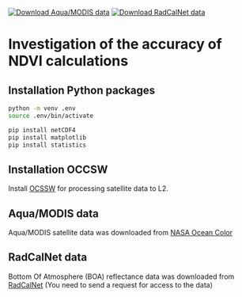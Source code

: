 [![Download Aqua/MODIS data](https://i.ibb.co/tM6Jvd5/Screenshot-2022-04-08-223819.png)](https://oceancolor.gsfc.nasa.gov/cgi/browse.pl) 
[![Download RadCalNet data](https://www.radcalnet.org/modules/core/img/header/RADCALNET-LOGO-COMPLET.png)](https://www.radcalnet.org/#!/)

# Investigation of the accuracy of NDVI calculations

## Installation Python packages

```bash
python -m venv .env
source .env/bin/activate

pip install netCDF4
pip install matplotlib
pip install statistics
```

## Installation OCCSW

Install [OCSSW](https://seadas.gsfc.nasa.gov/downloads/) for processing satellite data to L2.

## Aqua/MODIS data

Aqua/MODIS satellite data was downloaded from [NASA Ocean Color](https://oceancolor.gsfc.nasa.gov/cgi/browse.pl) 

## RadCalNet data

Bottom Of Atmosphere (BOA) reflectance data was downloaded from [RadCalNet](https://www.radcalnet.org/#!/) (You need to send a request for access to the data)
